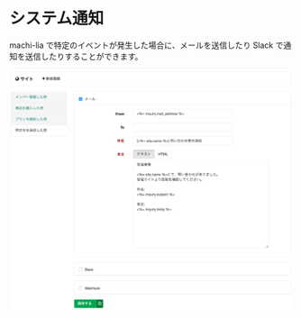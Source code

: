 # システム通知

machi-lia で特定のイベントが発生した場合に、メールを送信したり Slack で通知を送信したりすることができます。

![notice-config](img/notice-config.png)
